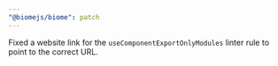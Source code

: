 ```yaml
---
"@biomejs/biome": patch
---
```


Fixed a website link for the `useComponentExportOnlyModules` linter rule to point to the correct URL.

